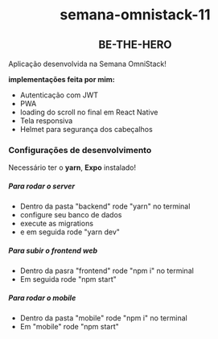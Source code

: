 <h1 align="center"> semana-omnistack-11 </h1>

<h2 align="center">BE-THE-HERO</h2>

  <p> Aplicação desenvolvida na Semana OmniStack!</p>
  
  <b>implementações feita por mim:</b>
  <ul>
    <li>Autenticação com JWT</li>
    <li>PWA</li>
    <li>loading do scroll no final em React Native</li>
    <li>Tela responsiva</li>
    <li>Helmet para segurança dos cabeçalhos</li>
  </ul>

 ### Configurações de desenvolvimento

 <p>Necessário ter o <b>yarn</b>, <b>Expo</b> instalado!</p>

##### Para rodar o server

<ul>
  <li>Dentro da pasta "backend" rode "yarn" no terminal</li>
  <li>configure seu banco de dados</li>
  <li>execute as migrations</li>
  <li>e em seguida rode "yarn dev"</li>
</UL>

##### Para subir o frontend web

<ul>
  <li>Dentro da pasra "frontend" rode "npm i" no terminal</li>
  <li>Em seguida rode "npm start"</li>
</ul>

##### Para rodar o mobile

<ul>
  <li>Dentro da pasta "mobile" rode "npm i" no terminal</li>
  <li>Em "mobile" rode "npm start"</li>
</ul>
